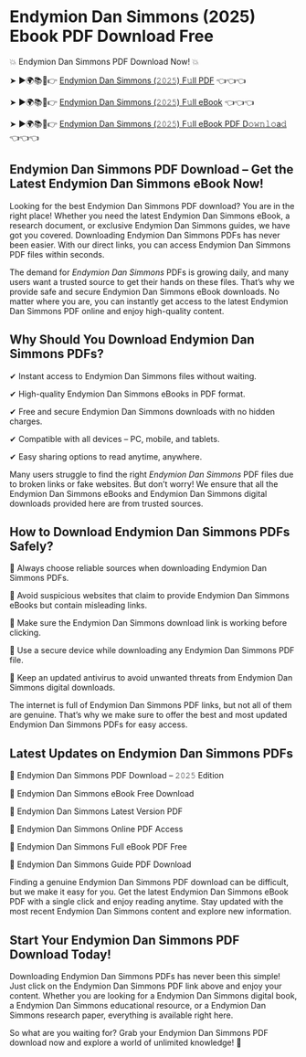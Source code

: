 # Endymion Dan Simmons (2025) Ebook PDF Download Free

💥 Endymion Dan Simmons PDF Download Now! 💥

➤ ►🌍📚📱👉 [Endymion Dan Simmons (𝟸𝟶𝟸𝟻) F𝚞ll PDF](https://getpdf.xyz/endymion-dan-simmons) 👈👈👈


➤ ►🌍📚📱👉 [Endymion Dan Simmons (𝟸𝟶𝟸𝟻) F𝚞ll eBook](https://getpdf.xyz/endymion-dan-simmons) 👈👈👈


➤ ►🌍📚📱👉 [Endymion Dan Simmons (𝟸𝟶𝟸𝟻) F𝚞ll eBook PDF D𝚘𝚠𝚗𝚕𝚘a𝚍](https://getpdf.xyz/endymion-dan-simmons) 👈👈👈


## Endymion Dan Simmons PDF Download – Get the Latest Endymion Dan Simmons eBook Now!

Looking for the best Endymion Dan Simmons PDF download? You are in the right place! Whether you need the latest Endymion Dan Simmons eBook, a research document, or exclusive Endymion Dan Simmons guides, we have got you covered. Downloading Endymion Dan Simmons PDFs has never been easier. With our direct links, you can access Endymion Dan Simmons PDF files within seconds.

The demand for *Endymion Dan Simmons* PDFs is growing daily, and many users want a trusted source to get their hands on these files. That’s why we provide safe and secure Endymion Dan Simmons eBook downloads. No matter where you are, you can instantly get access to the latest Endymion Dan Simmons PDF online and enjoy high-quality content.

## Why Should You Download Endymion Dan Simmons PDFs?

✔ Instant access to Endymion Dan Simmons files without waiting.

✔ High-quality Endymion Dan Simmons eBooks in PDF format.

✔ Free and secure Endymion Dan Simmons downloads with no hidden charges.

✔ Compatible with all devices – PC, mobile, and tablets.

✔ Easy sharing options to read anytime, anywhere.

Many users struggle to find the right *Endymion Dan Simmons* PDF files due to broken links or fake websites. But don’t worry! We ensure that all the Endymion Dan Simmons eBooks and Endymion Dan Simmons digital downloads provided here are from trusted sources.

## How to Download Endymion Dan Simmons PDFs Safely?

📌 Always choose reliable sources when downloading Endymion Dan Simmons PDFs.

📌 Avoid suspicious websites that claim to provide Endymion Dan Simmons eBooks but contain misleading links.

📌 Make sure the Endymion Dan Simmons download link is working before clicking.

📌 Use a secure device while downloading any Endymion Dan Simmons PDF file.

📌 Keep an updated antivirus to avoid unwanted threats from Endymion Dan Simmons digital downloads.

The internet is full of Endymion Dan Simmons PDF links, but not all of them are genuine. That’s why we make sure to offer the best and most updated Endymion Dan Simmons PDFs for easy access.

## Latest Updates on Endymion Dan Simmons PDFs

🔹 Endymion Dan Simmons PDF Download – 𝟸𝟶𝟸𝟻 Edition

🔹 Endymion Dan Simmons eBook Free Download

🔹 Endymion Dan Simmons Latest Version PDF

🔹 Endymion Dan Simmons Online PDF Access

🔹 Endymion Dan Simmons Full eBook PDF Free

🔹 Endymion Dan Simmons Guide PDF Download

Finding a genuine Endymion Dan Simmons PDF download can be difficult, but we make it easy for you. Get the latest Endymion Dan Simmons eBook PDF with a single click and enjoy reading anytime. Stay updated with the most recent Endymion Dan Simmons content and explore new information.

## Start Your Endymion Dan Simmons PDF Download Today!

Downloading Endymion Dan Simmons PDFs has never been this simple! Just click on the Endymion Dan Simmons PDF link above and enjoy your content. Whether you are looking for a Endymion Dan Simmons digital book, a Endymion Dan Simmons educational resource, or a Endymion Dan Simmons research paper, everything is available right here.

So what are you waiting for? Grab your Endymion Dan Simmons PDF download now and explore a world of unlimited knowledge! 🚀